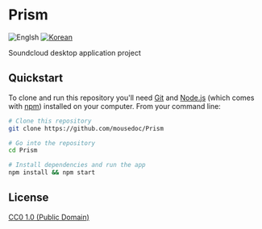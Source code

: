 # Prism

![Englsh](https://img.shields.io/badge/Language-English-lightgrey.svg) 
[![Korean](https://img.shields.io/badge/Language-Korean-blue.svg)](README_KR.md)

Soundcloud desktop application project

## Quickstart
To clone and run this repository you'll need [Git](https://git-scm.com) and [Node.js](https://nodejs.org/en/download/) (which comes with [npm](http://npmjs.com)) installed on your computer. From your command line:

```bash
# Clone this repository
git clone https://github.com/mousedoc/Prism

# Go into the repository
cd Prism

# Install dependencies and run the app
npm install && npm start
```

## License
[CC0 1.0 (Public Domain)](LICENSE.md)
